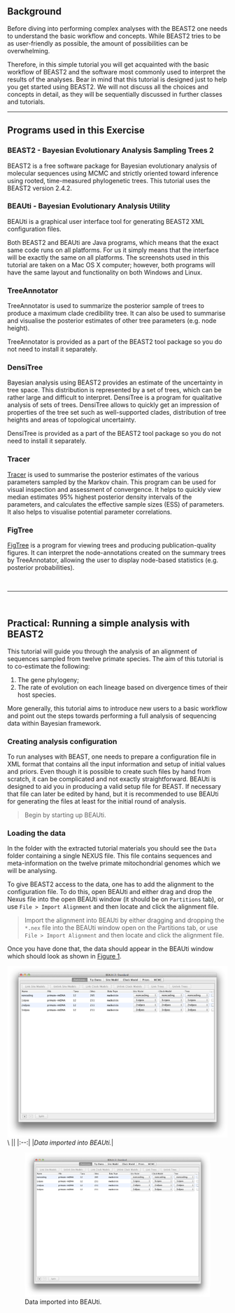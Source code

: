 ## Background

Before diving into performing complex analyses with the BEAST2 one needs to understand the basic workflow and concepts. While BEAST2 tries to be as user-friendly as possible, the amount of possibilities can be overwhelming.

Therefore, in this simple tutorial you will get acquainted with the basic workflow of BEAST2 and the software most commonly used to interpret the results of the analyses. Bear in mind that this tutorial is designed just to help you get started using BEAST2. We will not discuss all the choices and concepts in detail, as they will be sequentially discussed in further classes and tutorials.


----


## Programs used in this Exercise 

### BEAST2 - Bayesian Evolutionary Analysis Sampling Trees 2

BEAST2 is a free software package for Bayesian evolutionary analysis of molecular sequences using MCMC and strictly oriented toward inference using rooted, time-measured phylogenetic trees. This tutorial uses the BEAST2 version 2.4.2.


### BEAUti - Bayesian Evolutionary Analysis Utility

BEAUti is a graphical user interface tool for generating BEAST2 XML configuration files.

Both BEAST2 and BEAUti are Java programs, which means that the exact same code runs on all platforms. For us it simply means that the interface will be exactly the same on all platforms. The screenshots used in this tutorial are taken on a Mac OS X computer; however, both programs will have the same layout and functionality on both Windows and Linux.

### TreeAnnotator

TreeAnnotator is used to summarize the posterior sample of trees to produce a maximum clade credibility tree. It can also be used to summarise and visualise the posterior estimates of other tree parameters (e.g. node height).

TreeAnnotator is provided as a part of the BEAST2 tool package so you do not need to install it separately.


### DensiTree

Bayesian analysis using BEAST2 provides an estimate of the uncertainty in tree space. This distribution is represented by a set of trees, which can be rather large and difficult to interpret. DensiTree is a program for qualitative analysis of sets of trees. DensiTree allows to quickly get an impression of properties of the tree set such as well-supported clades, distribution of tree heights and areas of topological uncertainty.

DensiTree is provided as a part of the BEAST2 tool package so you do not need to install it separately.


### Tracer

[Tracer](http://tree.bio.ed.ac.uk/software/tracer) is used to summarise the posterior estimates of the various parameters sampled by the Markov chain. This program can be used for visual inspection and assessment of convergence. It helps to quickly view median estimates 95% highest posterior density intervals of the parameters, and calculates the effective sample sizes (ESS) of parameters. It also helps to visualise potential parameter correlations.


### FigTree

[FigTree](http://tree.bio.ed.ac.uk/software/figtree) is a program for viewing trees and producing publication-quality figures. It can interpret the node-annotations created on the summary trees by TreeAnnotator, allowing the user to display node-based statistics (e.g. posterior probabilities).

<br>

----

<br>

## Practical: Running a simple analysis with BEAST2

This tutorial will guide you through the analysis of an alignment of sequences sampled from twelve primate species. The aim of this tutorial is to co-estimate the following:

1. The gene phylogeny;
2. The rate of evolution on each lineage based on divergence times of their host species.

More generally, this tutorial aims to introduce new users to a basic workflow and point out the steps towards performing a full analysis of sequencing data within Bayesian framework.


### Creating analysis configuration

To run analyses with BEAST, one needs to prepare a configuration file in XML format that contains all the input information and setup of initial values and priors. Even though it is possible to create such files by hand from scratch, it can be complicated and not exactly straightforward. BEAUti is designed to aid you in producing a valid setup file for BEAST. If necessary that file can later be edited by hand, but it is recommended to use BEAUti for generating the files at least for the initial round of analysis.


> Begin by starting up BEAUti.


### Loading the data

In the folder with the extracted tutorial materials you should see the `Data` folder containing a single NEXUS file. This file contains sequences and meta-information on the twelve primate mitochondrial genomes which we will be analysing.

To give BEAST2 access to the data, one has to add the alignment to the configuration file. To do this, open BEAUti and either drag and drop the Nexus file into the open BEAUti window (it should be on `Partitions` tab), or use `File > Import Alignment` and then locate and click the alignment file.


> Import the alignment into BEAUti by either dragging and dropping the `*.nex` file into the BEAUti window open on the Partitions tab, or use `File > Import Alignment` and then locate and click the alignment file.


Once you have done that, the data should appear in the BEAUti window which should look as shown in [Figure 1](#fig:data).


![](figures/data.png) \\
||
|:--:|
|_Data imported into BEAUti._|

<figure>
	<img src="figures/data.png" alt="">
	<figcaption>Data imported into BEAUti.</figcaption>
	<a id="fig:data"/>
</figure>



